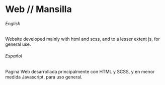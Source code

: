 # Web // Mansilla

###### English
Website developed mainly with html and scss, and to a lesser extent js, for general use.

###### Español
Pagina Web desarrollada principalmente con HTML y SCSS, y en menor medida Javascript, para uso general.
